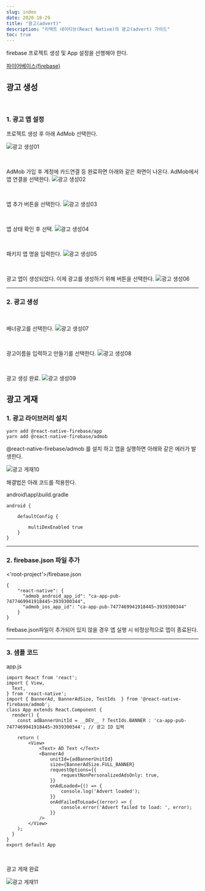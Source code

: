 ```yaml
---
slug: index
date: 2020-10-29
title: "광고(advert)"
description: "리액트 네이티브(React Native)의 광고(advert) 가이드"
toc: true
---
```


firebase 프로젝트 생성 및 App 설정을 선행해야 한다.

[파이어베이스(firebase)](/docs/front/react/reactnative/firebase/) 

## 광고 생성

<br>

### 1. 광고 앱 설정

프로젝트 생성 후 아래 AdMob 선택한다.

![광고 생성01](/docs/front/react/reactnative/advert/01.png)

<br>

AdMob 가입 후 계정에 카드연결 등 완료하면 아래와 같은 화면이 나온다.
AdMob에서 앱 연결을 선택한다.
![광고 생성02](/docs/front/react/reactnative/advert/02.png)

<br>

앱 추가 버튼을 선택한다.
![광고 생성03](/docs/front/react/reactnative/advert/03.png)

<br>

앱 상태 확인 후 선택.
![광고 생성04](/docs/front/react/reactnative/advert/04.png)

<br>

패키지 앱 명을 입력한다.
![광고 생성05](/docs/front/react/reactnative/advert/05.png)

<br>

광고 앱이 생성되었다. 이제 광고를 생성하기 위해 버튼을 선택한다.
![광고 생성06](/docs/front/react/reactnative/advert/06.png)
- - -

### 2. 광고 생성

<br>

배너광고를 선택한다.
![광고 생성07](/docs/front/react/reactnative/advert/07.png)

<br>

광고이름을 입력하고 만들기를 선택한다.
![광고 생성08](/docs/front/react/reactnative/advert/08.png)

<br>

광고 생성 완료.
![광고 생성09](/docs/front/react/reactnative/advert/09.png)

## 광고 게재

### 1. 광고 라이브러리 설치

```
yarn add @react-native-firebase/app
yarn add @react-native-firebase/admob
```

@react-native-firebase/admob 를 설치 하고 앱을 실행하면
아래와 같은 에러가 발생한다.

![광고 게재10](/docs/front/react/reactnative/advert/10.png)

해결법은 아래 코드를 적용한다.

android\app\build.gradle
```
android {

    defaultConfig {
           
        multiDexEnabled true
    }
}
```

- - -

### 2. firebase.json 파일 추가

<'root-project'>/firebase.json
```
{
    "react-native": {
      "admob_android_app_id": "ca-app-pub-7477469941918445~3939300344",
      "admob_ios_app_id": "ca-app-pub-7477469941918445~3939300344"
    }
}
```

firebase.json파일이 추가되어 있지 않을 경우 앱 실행 시
비정상적으로 앱이 종료된다.

- - -

### 3. 샘플 코드

app.js
```
import React from 'react';
import { View, 
  Text, 
} from 'react-native';
import { BannerAd, BannerAdSize, TestIds  } from '@react-native-firebase/admob';
class App extends React.Component {
  render() {
    const adBannerUnitId = __DEV__ ? TestIds.BANNER : 'ca-app-pub-7477469941918445~3939300344'; // 광고 ID 입력 

    return (
        <View>
            <Text> AD Text </Text>
            <BannerAd
                unitId={adBannerUnitId}
                size={BannerAdSize.FULL_BANNER}
                requestOptions={{
                    requestNonPersonalizedAdsOnly: true,
                }}
                onAdLoaded={() => {
                    console.log('Advert loaded');
                }}
                onAdFailedToLoad={(error) => {
                    console.error('Advert failed to load: ', error);
                }}
            />
        </View>
    );
  }
}
export default App
```

<br>

광고 게재 완료

![광고 게재11](/docs/front/react/reactnative/advert/11.png)
